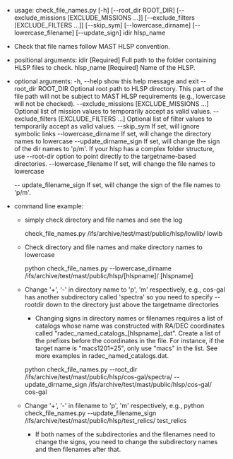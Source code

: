 - usage: check_file_names.py [-h] [--root_dir ROOT_DIR] [--exclude_missions [EXCLUDE_MISSIONS ...]] [--exclude_filters [EXCLUDE_FILTERS ...]]
                           [--skip_sym] [--lowercase_dirname] [--lowercase_filename] [--update_sign]
                           idir hlsp_name

- Check that file names follow MAST HLSP convention.

- positional arguments:
  idir                  [Required] Full path to the folder containing HLSP files to check.
  hlsp_name             [Required] Name of the HLSP.

- optional arguments:
  -h, --help            show this help message and exit
  --root_dir ROOT_DIR   Optional root path to HLSP directory. This part of the file path will not be subject to MAST HLSP requirements
                        (e.g., lowercase will not be checked).
  --exclude_missions [EXCLUDE_MISSIONS ...]
                        Optional list of mission values to temporarily accept as valid values.
  --exclude_filters [EXCLUDE_FILTERS ...]
                        Optional list of filter values to temporarily accept as valid values.
  --skip_sym            If set, will ignore symbolic links
  --lowercase_dirname   If set, will change the directory names to lowercase
  --update_dirname_sign
                        If set, will change the sign of the dir names to 'p/m'. If your hlsp has a complex folder structure, use --root-dir option to point directly to the targetname-based directories.
  --lowercase_filename     If set, will change the file names to lowercase

  -- update_filename_sign
                        If set, will change the sign of the file names to 'p/m'.
 


- command line example:

  - simply check directory and file names and see the log

    check_file_names.py /ifs/archive/test/mast/public/hlsp/lowlib/ lowib

  - Check directory and file names and make directory names to lowercase

    python check_file_names.py --lowercase_dirname  /ifs/archive/test/mast/public/hlsp/\[hlspname\]/ \[hlspname\]

  - Change '+', '-' in directory name to 'p', 'm' respectively, e.g., cos-gal has another subdirectory called 'spectra' so you need to specify --rootdir down to the directory just above the targetname directories 
    - Changing signs in directory names or filenames requires a list of catalogs whose name was constructed with RA/DEC coordinates called "radec_named_catalogs_\[hlspname\]_dat". Create a list of the prefixes before the coordinates in the file. For instance, if the target name is "macs1201+25", only use "macs" in the list. See more examples in radec_named_catalogs.dat. 


    python check_file_names.py --root_dir /ifs/archive/test/mast/public/hlsp/cos-gal/spectra/ --update_dirname_sign /ifs/archive/test/mast/public/hlsp/cos-gal/ cos-gal

  - Change '+', '-' in filename to 'p', 'm' respectively, e.g.,
    python check_file_names.py --update_filename_sign /ifs/archive/test/mast/public/hlsp/test_relics/ test_relics
    - If both names of the subdirectories and the filenames need to change the signs, you need to change the subdirectory names and then filenames after that.